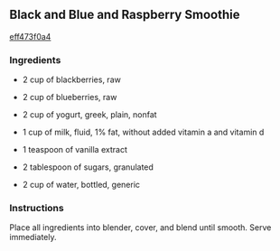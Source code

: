 ## Black and Blue and Raspberry Smoothie

[eff473f0a4](http://www.food.com/recipe/black-and-blue-and-raspberry-smoothie-258406)

### Ingredients

 - 2 cup of blackberries, raw

 - 2 cup of blueberries, raw

 - 2 cup of yogurt, greek, plain, nonfat

 - 1 cup of milk, fluid, 1% fat, without added vitamin a and vitamin d

 - 1 teaspoon of vanilla extract

 - 2 tablespoon of sugars, granulated

 - 2 cup of water, bottled, generic

### Instructions

Place all ingredients into blender, cover, and blend until smooth. Serve immediately.